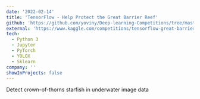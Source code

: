 ```yaml
---
date: '2022-02-14'
title: 'TensorFlow - Help Protect the Great Barrier Reef'
github: 'https://github.com/yoviny/Deep-learning-Competitions/tree/master/TensorFlow%20-%20Help%20Protect%20the%20Great%20Barrier%20Reef'
external: 'https://www.kaggle.com/competitions/tensorflow-great-barrier-reef'
tech:
  - Python 3
  - Jupyter
  - PyTorch
  - YOLOX
  - Sklearn
company: ''
showInProjects: false
---
```


Detect crown-of-thorns starfish in underwater image data
